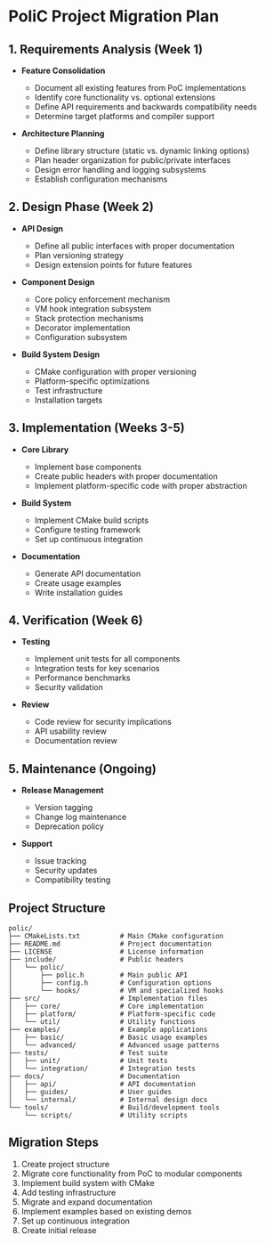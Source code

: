 # PoliC Project Migration Plan

## 1. Requirements Analysis (Week 1)

- **Feature Consolidation**
  - Document all existing features from PoC implementations
  - Identify core functionality vs. optional extensions
  - Define API requirements and backwards compatibility needs
  - Determine target platforms and compiler support

- **Architecture Planning**
  - Define library structure (static vs. dynamic linking options)
  - Plan header organization for public/private interfaces
  - Design error handling and logging subsystems
  - Establish configuration mechanisms

## 2. Design Phase (Week 2)

- **API Design**
  - Define all public interfaces with proper documentation
  - Plan versioning strategy
  - Design extension points for future features

- **Component Design**
  - Core policy enforcement mechanism
  - VM hook integration subsystem
  - Stack protection mechanisms
  - Decorator implementation
  - Configuration subsystem

- **Build System Design**
  - CMake configuration with proper versioning
  - Platform-specific optimizations
  - Test infrastructure
  - Installation targets

## 3. Implementation (Weeks 3-5)

- **Core Library**
  - Implement base components
  - Create public headers with proper documentation
  - Implement platform-specific code with proper abstraction

- **Build System**
  - Implement CMake build scripts
  - Configure testing framework
  - Set up continuous integration

- **Documentation**
  - Generate API documentation
  - Create usage examples
  - Write installation guides

## 4. Verification (Week 6)

- **Testing**
  - Implement unit tests for all components
  - Integration tests for key scenarios
  - Performance benchmarks
  - Security validation

- **Review**
  - Code review for security implications
  - API usability review
  - Documentation review

## 5. Maintenance (Ongoing)

- **Release Management**
  - Version tagging
  - Change log maintenance
  - Deprecation policy

- **Support**
  - Issue tracking
  - Security updates
  - Compatibility testing

## Project Structure

```
polic/
├── CMakeLists.txt          # Main CMake configuration
├── README.md               # Project documentation
├── LICENSE                 # License information
├── include/                # Public headers
│   └── polic/
│       ├── polic.h         # Main public API
│       ├── config.h        # Configuration options
│       └── hooks/          # VM and specialized hooks
├── src/                    # Implementation files
│   ├── core/               # Core implementation
│   ├── platform/           # Platform-specific code
│   └── util/               # Utility functions
├── examples/               # Example applications
│   ├── basic/              # Basic usage examples
│   └── advanced/           # Advanced usage patterns
├── tests/                  # Test suite
│   ├── unit/               # Unit tests
│   └── integration/        # Integration tests
├── docs/                   # Documentation
│   ├── api/                # API documentation
│   ├── guides/             # User guides
│   └── internal/           # Internal design docs
└── tools/                  # Build/development tools
    └── scripts/            # Utility scripts
```

## Migration Steps

1. Create project structure
2. Migrate core functionality from PoC to modular components
3. Implement build system with CMake
4. Add testing infrastructure
5. Migrate and expand documentation
6. Implement examples based on existing demos
7. Set up continuous integration
8. Create initial release
